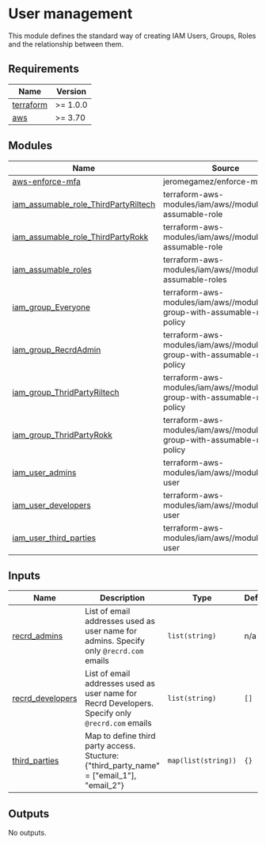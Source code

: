 <!--
To update docs, run:
  docker run --rm --volume "$(pwd):/terraform-docs" -u $(id -u) quay.io/terraform-docs/terraform-docs:0.16.0 /terraform-docs
-->
# User management

This module defines the standard way of creating IAM Users, Groups, Roles and the relationship between them.

<!-- BEGIN_TF_DOCS -->
## Requirements

| Name | Version |
|------|---------|
| <a name="requirement_terraform"></a> [terraform](#requirement\_terraform) | >= 1.0.0 |
| <a name="requirement_aws"></a> [aws](#requirement\_aws) | >= 3.70 |

## Modules

| Name | Source | Version |
|------|--------|---------|
| <a name="module_aws-enforce-mfa"></a> [aws-enforce-mfa](#module\_aws-enforce-mfa) | jeromegamez/enforce-mfa/aws | 2.0.0 |
| <a name="module_iam_assumable_role_ThirdPartyRiltech"></a> [iam\_assumable\_role\_ThirdPartyRiltech](#module\_iam\_assumable\_role\_ThirdPartyRiltech) | terraform-aws-modules/iam/aws//modules/iam-assumable-role | 4.13.2 |
| <a name="module_iam_assumable_role_ThirdPartyRokk"></a> [iam\_assumable\_role\_ThirdPartyRokk](#module\_iam\_assumable\_role\_ThirdPartyRokk) | terraform-aws-modules/iam/aws//modules/iam-assumable-role | 4.13.2 |
| <a name="module_iam_assumable_roles"></a> [iam\_assumable\_roles](#module\_iam\_assumable\_roles) | terraform-aws-modules/iam/aws//modules/iam-assumable-roles | 4.13.2 |
| <a name="module_iam_group_Everyone"></a> [iam\_group\_Everyone](#module\_iam\_group\_Everyone) | terraform-aws-modules/iam/aws//modules/iam-group-with-assumable-roles-policy | 4.13.2 |
| <a name="module_iam_group_RecrdAdmin"></a> [iam\_group\_RecrdAdmin](#module\_iam\_group\_RecrdAdmin) | terraform-aws-modules/iam/aws//modules/iam-group-with-assumable-roles-policy | 4.13.2 |
| <a name="module_iam_group_ThridPartyRiltech"></a> [iam\_group\_ThridPartyRiltech](#module\_iam\_group\_ThridPartyRiltech) | terraform-aws-modules/iam/aws//modules/iam-group-with-assumable-roles-policy | 4.13.2 |
| <a name="module_iam_group_ThridPartyRokk"></a> [iam\_group\_ThridPartyRokk](#module\_iam\_group\_ThridPartyRokk) | terraform-aws-modules/iam/aws//modules/iam-group-with-assumable-roles-policy | 4.13.2 |
| <a name="module_iam_user_admins"></a> [iam\_user\_admins](#module\_iam\_user\_admins) | terraform-aws-modules/iam/aws//modules/iam-user | 4.13.2 |
| <a name="module_iam_user_developers"></a> [iam\_user\_developers](#module\_iam\_user\_developers) | terraform-aws-modules/iam/aws//modules/iam-user | 4.13.2 |
| <a name="module_iam_user_third_parties"></a> [iam\_user\_third\_parties](#module\_iam\_user\_third\_parties) | terraform-aws-modules/iam/aws//modules/iam-user | 4.13.2 |

## Inputs

| Name | Description | Type | Default | Required |
|------|-------------|------|---------|:--------:|
| <a name="input_recrd_admins"></a> [recrd\_admins](#input\_recrd\_admins) | List of email addresses used as user name for admins. Specify only `@recrd.com` emails | `list(string)` | n/a | yes |
| <a name="input_recrd_developers"></a> [recrd\_developers](#input\_recrd\_developers) | List of email addresses used as user name for Recrd Developers. Specify only `@recrd.com` emails | `list(string)` | `[]` | no |
| <a name="input_third_parties"></a> [third\_parties](#input\_third\_parties) | Map to define third party access. Stucture: {"third\_party\_name" = ["email\_1"], "email\_2"} | `map(list(string))` | `{}` | no |

## Outputs

No outputs.
<!-- END_TF_DOCS -->

